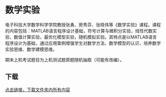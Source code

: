 # 数学实验

电子科技大学数学科学学院教授张勇、房秀芬、张晓伟等《数学实验》课程。课程的内容包括：MATLAB语言程序设计基础，符号计算与微积分实验，线性代数实验，数值计算实验，最优化模型实验，随机模拟实验。其特点是以MATLAB语言程序设计为基础，通过应用案例增强学生对数学方法、数学模型的认识，培养数学实验思维、数学建模思维。

期末上机考试题目为上机测试题原题随机抽取（可能有改编）。

## 下载

[点击链接，下载文件夹内所有内容](https://xovee.github.io/gitzip/?https://github.com/Xovee/uestc-course/tree/master/课程目录/数学实验)
